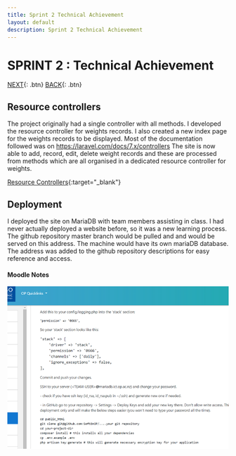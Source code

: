 ```yaml
---
title: Sprint 2 Technical Achievement
layout: default
description: Sprint 2 Technical Achievement
---
```


# SPRINT 2 : Technical Achievement

[NEXT](ta3.html){: .btn}
[BACK](ta1.html){: .btn}

## Resource controllers
The project originally had a single controller with all methods.
I developed the resource controller for weights records. 
I also created a new index page for the weights records to be displayed.
Most of the documentation followed was on https://laravel.com/docs/7.x/controllers
The site is now able to add, record, edit, delete weight records and these are processed from methods which are all organised in a dedicated resource controller for weights.

[Resource Controllers](https://laravel.com/docs/7.x/controllers){:target="_blank"}

## Deployment
I deployed the site on MariaDB with team members assisting in class.
I had never actually deployed a website before, so it was a new learning process. The github repository master branch would be pulled and and would be served on this address.
The machine would have its own mariaDB database.
The address was added to the github repository descriptions for easy reference and access.

#### Moodle Notes

![Deployment](deployment.png "Deployment")